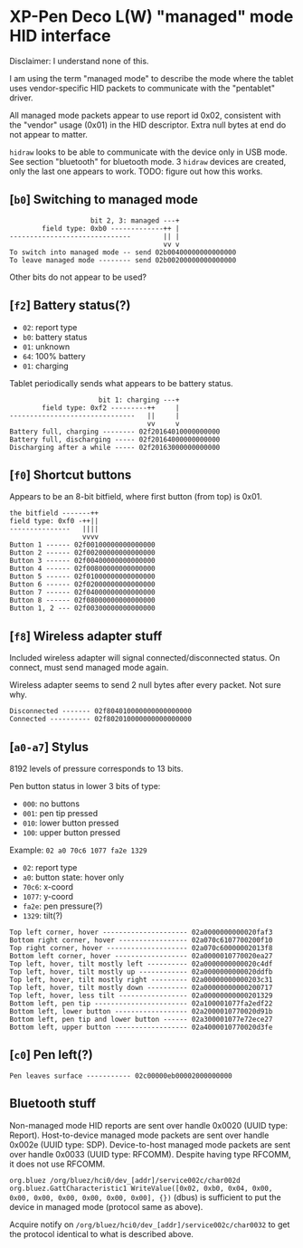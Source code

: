# XP-Pen Deco L(W) "managed" mode HID interface

Disclaimer: I understand none of this.

I am using the term "managed mode" to describe the mode where the tablet uses vendor-specific HID packets to communicate with the "pentablet" driver.

All managed mode packets appear to use report id 0x02, consistent with the "vendor" usage (0x01) in the HID descriptor. Extra null bytes at end do not appear to matter.

`hidraw` looks to be able to communicate with the device only in USB mode. See section "bluetooth" for bluetooth mode. 3 `hidraw` devices are created, only the last one appears to work. TODO: figure out how this works.

## [`b0`] Switching to managed mode

```
                    bit 2, 3: managed ---+
        field type: 0xb0 -------------++ |
------------------------------        || |
                                      vv v
To switch into managed mode -- send 02b00400000000000000
To leave managed mode -------- send 02b00200000000000000
```

Other bits do not appear to be used?

## [`f2`] Battery status(?)

- `02`: report type
- `b0`: battery status
- `01`: unknown
- `64`: 100% battery
- `01`: charging

Tablet periodically sends what appears to be battery status.

```
                      bit 1: charging ---+
        field type: 0xf2 ---------++     |
-------------------------------   ||     |
                                  vv     v
Battery full, charging -------- 02f20164010000000000
Battery full, discharging ----- 02f20164000000000000
Discharging after a while ----- 02f20163000000000000
```

## [`f0`] Shortcut buttons

Appears to be an 8-bit bitfield, where first button (from top) is 0x01.

```
the bitfield -------++
field type: 0xf0 -++||
---------------   ||||
                  vvvv
Button 1 ------ 02f00100000000000000
Button 2 ------ 02f00200000000000000
Button 3 ------ 02f00400000000000000
Button 4 ------ 02f00800000000000000
Button 5 ------ 02f01000000000000000
Button 6 ------ 02f02000000000000000
Button 7 ------ 02f04000000000000000
Button 8 ------ 02f08000000000000000
Button 1, 2 --- 02f00300000000000000
```

## [`f8`] Wireless adapter stuff

Included wireless adapter will signal connected/disconnected status. On connect, must send managed mode again.

Wireless adapter seems to send 2 null bytes after every packet. Not sure why.

```
Disconnected ------- 02f804010000000000000000
Connected ---------- 02f802010000000000000000
```

## [`a0-a7`] Stylus


8192 levels of pressure corresponds to 13 bits.

Pen button status in lower 3 bits of type:

- `000`: no buttons
- `001`: pen tip pressed
- `010`: lower button pressed
- `100`: upper button pressed

Example: `02 a0 70c6 1077 fa2e 1329`

- `02`: report type
- `a0`: button state: hover only
- `70c6`: x-coord
- `1077`: y-coord
- `fa2e`: pen pressure(?)
- `1329`: tilt(?)

```
Top left corner, hover --------------------- 02a0000000000020faf3
Bottom right corner, hover ----------------- 02a070c6107700200f10
Top right corner, hover -------------------- 02a070c60000002013f8
Bottom left corner, hover ------------------ 02a0000010770020ea27
Top left, hover, tilt mostly left ---------- 02a0000000000020c4df
Top left, hover, tilt mostly up ------------ 02a0000000000020ddfb
Top left, hover, tilt mostly right --------- 02a00000000000203c31
Top left, hover, tilt mostly down ---------- 02a00000000000200717
Top left, hover, less tilt ----------------- 02a00000000000201329
Bottom left, pen tip ----------------------- 02a100001077fa2edf22
Bottom left, lower button ------------------ 02a2000010770020d91b
Bottom left, pen tip and lower button ------ 02a300001077e72ece27
Bottom left, upper button ------------------ 02a4000010770020d3fe
```

## [`c0`] Pen left(?)

```
Pen leaves surface ----------- 02c00000eb00002000000000
```

## Bluetooth stuff

Non-managed mode HID reports are sent over handle 0x0020 (UUID type: Report). Host-to-device managed mode packets are sent over handle 0x002e (UUID type: SDP). Device-to-host managed mode packets are sent over handle 0x0033 (UUID type: RFCOMM). Despite having type RFCOMM, it does not use RFCOMM.

`org.bluez /org/bluez/hci0/dev_[addr]/service002c/char002d org.bluez.GattCharacteristic1 WriteValue([0x02, 0xb0, 0x04, 0x00, 0x00, 0x00, 0x00, 0x00, 0x00, 0x00], {})` (dbus) is sufficient to put the device in managed mode (protocol same as above).

Acquire notify on `/org/bluez/hci0/dev_[addr]/service002c/char0032` to get the protocol identical to what is described above.



